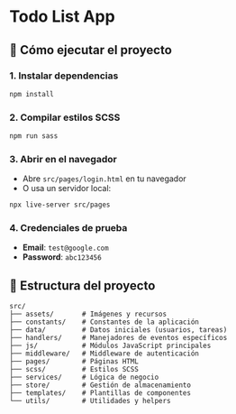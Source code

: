# Todo List App

## 🚀 Cómo ejecutar el proyecto

### 1. Instalar dependencias

```bash
npm install
```

### 2. Compilar estilos SCSS

```bash
npm run sass
```

### 3. Abrir en el navegador

- Abre `src/pages/login.html` en tu navegador
- O usa un servidor local:

```bash
npx live-server src/pages
```

### 4. Credenciales de prueba

- **Email**: `test@google.com`
- **Password**: `abc123456`

## 📁 Estructura del proyecto

```
src/
├── assets/       # Imágenes y recursos
├── constants/    # Constantes de la aplicación
├── data/         # Datos iniciales (usuarios, tareas)
├── handlers/     # Manejadores de eventos específicos
├── js/           # Módulos JavaScript principales
├── middleware/   # Middleware de autenticación
├── pages/        # Páginas HTML
├── scss/         # Estilos SCSS
├── services/     # Lógica de negocio
├── store/        # Gestión de almacenamiento
├── templates/    # Plantillas de componentes
└── utils/        # Utilidades y helpers
```
